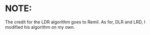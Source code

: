 # NOTE:
The credit for the LDR algorithm goes to Remil. As for, DLR and LRD, I modified his algorithm on my own.  

